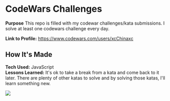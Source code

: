 # CodeWars Challenges
**Purpose** This repo is filled with my codewar challenges/kata submissions. I solve at least one codewars challenge every day.

**Link to Profile:** https://www.codewars.com/users/xcChinaxc

## How It's Made
**Tech Used:** JavaScript <br />
**Lessons Learned:** It's ok to take a break from a kata and come back to it later. There are plenty of other katas to solve and by solving those katas, I'll learn something new.

![](https://www.codewars.com/users/xcChinaxc/badges/large)
